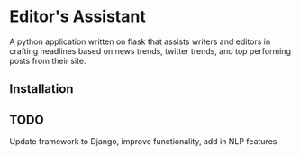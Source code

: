 # Editor's Assistant

A python application written on flask that assists writers and editors in crafting headlines based on news trends, twitter trends, and top performing posts from their site.

## Installation

## TODO

Update framework to Django, improve functionality, add in NLP features